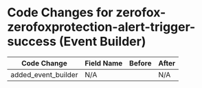 # Code Changes for zerofox-zerofoxprotection-alert-trigger-success (Event Builder)

| Code Change | Field Name | Before | After |
|-------------|------------|--------|-------|
| added_event_builder | N/A |  | N/A |